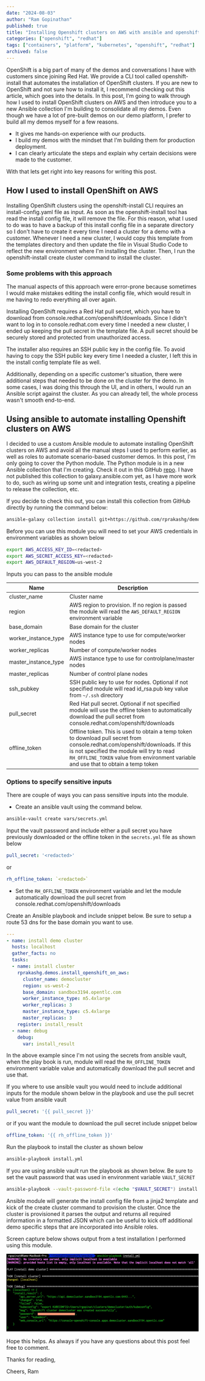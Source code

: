 ```yaml
---
date: "2024-08-03"
author: "Ram Gopinathan"
published: true
title: "Installing Openshift clusters on AWS with ansible and openshift-install CLI"
categories: ["openshift", "redhat"]
tags: ["containers", "platform", "kubernetes", "openshift", "redhat"]
archived: false
---
```

OpenShift is a big part of many of the demos and conversations I have with customers since joining Red Hat. We provide a CLI tool called openshift-install that automates the installation of OpenShift clusters. If you are new to OpenShift and not sure how to install it, I recommend checking out this article, which goes into the details. In this post, I'm going to walk through how I used to install OpenShift clusters on AWS and then introduce you to a new Ansible collection I'm building to consolidate all my demos. Even though we have a lot of pre-built demos on our demo platform, I prefer to build all my demos myself for a few reasons.

* It gives me hands-on experience with our products.
* I build my demos with the mindset that I'm building them for production deployment.
* I can clearly articulate the steps and explain why certain decisions were made to the customer.

With that lets get right into key reasons for writing this post.

## How I used to install OpenShift on AWS
Installing OpenShift clusters using the openshift-install CLI requires an install-config.yaml file as input. As soon as the openshift-install tool has read the install config file, it will remove the file. For this reason, what I used to do was to have a backup of this install config file in a separate directory so I don't have to create it every time I need a cluster for a demo with a customer. Whenever I need a new cluster, I would copy this template from the templates directory and then update the file in Visual Studio Code to reflect the new environment where I'm installing the cluster. Then, I run the openshift-install create cluster command to install the cluster.

### Some problems with this approach
The manual aspects of this approach were error-prone because sometimes I would make mistakes editing the install config file, which would result in me having to redo everything all over again.

Installing OpenShift requires a Red Hat pull secret, which you have to download from console.redhat.com/openshift/downloads. Since I didn't want to log in to console.redhat.com every time I needed a new cluster, I ended up keeping the pull secret in the template file. A pull secret should be securely stored and protected from unauthorized access.

The installer also requires an SSH public key in the config file. To avoid having to copy the SSH public key every time I needed a cluster, I left this in the install config template file as well.

Additionally, depending on a specific customer's situation, there were additional steps that needed to be done on the cluster for the demo. In some cases, I was doing this through the UI, and in others, I would run an Ansible script against the cluster. As you can already tell, the whole process wasn't smooth end-to-end. 

## Using ansible to automate installing Openshift clusters on AWS
I decided to use a custom Ansible module to automate installing OpenShift clusters on AWS and avoid all the manual steps I used to perform earlier, as well as roles to automate scenario-based customer demos. In this post, I'm only going to cover the Python module. The Python module is in a new Ansible collection that I'm creating. Check it out in this GitHub [repo](https://github.com/rprakashg/demos). I have not published this collection to galaxy.ansible.com yet, as I have more work to do, such as wiring up some unit and integration tests, creating a pipeline to release the collection, etc.

If you decide to check this out, you can install this collection from GitHub directly by running the command below:

```sh
ansible-galaxy collection install git+https://github.com/rprakashg/demos.git,main
```

Before you can use this module you will need to set your AWS credentials in environment variables as shown below

```sh
export AWS_ACCESS_KEY_ID=<redacted>
export AWS_SECRET_ACCESS_KEY=<redacted>
export AWS_DEFAULT_REGION=us-west-2
```

Inputs you can pass to the ansible module

| Name              | Description               |
| ----------------  | -----------------         |
| cluster_name      | Cluster name              |
| region            | AWS region to provision. If no region is passed the module will read the `AWS_DEFAULT_REGION` environment variable |
| base_domain       | Base domain for the cluster |
| worker_instance_type | AWS instance type to use for compute/worker nodes |
| worker_replicas | Number of compute/worker nodes |
| master_instance_type | AWS instance type to use for controlplane/master nodes |
| master_replicas | Number of control plane nodes |
| ssh_pubkey      | SSH public key to use for nodes. Optional if not specified module will read id_rsa.pub key value from `~/.ssh` directory |
| pull_secret     | Red Hat pull secret. Optional if not specified module will use the offline token to automatically download the pull secret from console.redhat.com/openshift/downloads |
| offline_token   | Offline token. This is used to obtain a temp token to download pull secret from console.redhat.com/openshift/downloads. If this is not specified the module will try to read `RH_OFFLINE_TOKEN` value from environment variable and use that to obtain a temp token |

### Options to specify sensitive inputs
There are couple of ways you can pass sensitive inputs into the module.

* Create an ansible vault using the command below.

```sh
ansible-vault create vars/secrets.yml
```

Input the vault password and include either a pull secret you have previously downloaded or the offline token in the `secrets.yml` file as shown below

```yaml 
pull_secret: '<redacted>'
``` 
or 

```yaml
rh_offline_token: `<redacted>` 
```

* Set the `RH_OFFLINE_TOKEN` environment variable and let the module automatically download the pull secret from console.redhat.com/openshift/downloads

Create an Ansible playbook and include snippet below. Be sure to setup a route 53 dns for the base domain you want to use. 

```yaml
---
- name: install demo cluster
  hosts: localhost
  gather_facts: no
  tasks:
  - name: install cluster
    rprakashg.demos.install_openshift_on_aws:
      cluster_name: democluster
      region: us-west-2
      base_domain: sandbox3194.opentlc.com
      worker_instance_type: m5.4xlarge
      worker_replicas: 3
      master_instance_type: c5.4xlarge
      master_replicas: 3
    register: install_result
  - name: debug        
    debug: 
      var: install_result

```
In the above example since I'm not using the secrets from ansible vault, when the play book is run, module will read the `RH_OFFLINE_TOKEN` environment variable value and automatically download the pull secret and use that. 

If you where to use ansible vault you would need to include additional inputs for the module shown below in the playbook and use the pull secret value from ansible vault

```yaml
pull_secret: '{{ pull_secret }}'
```

or if you want the module to download the pull secret include snippet below

```yaml
offline_token: '{{ rh_offline_token }}'
```

Run the playbook to install the cluster as shown below

```sh
ansible-playbook install.yml
```

If you are using ansible vault run the playbook as shown below. Be sure to set the vault password that was used in environment variable `VAULT_SECRET`

```sh
ansible-playbook --vault-password-file <(echo "$VAULT_SECRET") install.yml
```

Ansible module will generate the install config file from a jinja2 template and kick of the create cluster command to provision the cluster. Once the cluster is provisioned it parses the output and returns all required information in a formatted JSON which can be useful to kick off additional demo specific steps that are incorporated into Ansible roles.

Screen capture below shows output from a test installation I performed using this module.

![output](../src/images/ansible-install-ocp-module-output.jpg)

Hope this helps. As always if you have any questions about this post feel free to comment.

Thanks for reading,

Cheers,
Ram

